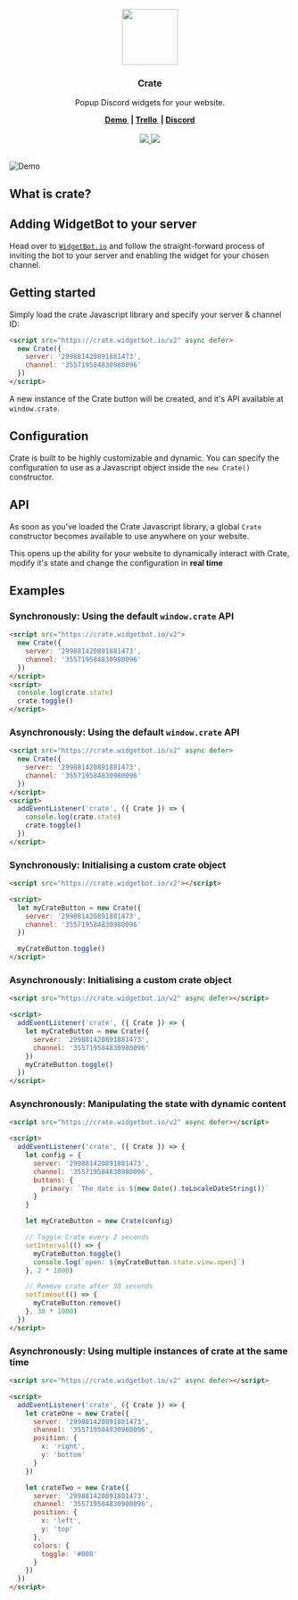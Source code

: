 <p align="center">
	<a href="https://crate.widgetbot.io/?ref=logo">
		<img src="https://github.com/widgetbot-io/crate/raw/master/assets/crate.png" width="100">
	</a>
  <h3 align="center">Crate</h3>
  <p align="center">
    Popup Discord widgets for your website.
  </p>
</p>
<p align="center">
	<b>
		<a href="https://crate.widgetbot.io/?ref=demo">
			Demo
		</a>&nbsp;|
		<a href="https://trello.com/b/X9ZFUHmv/crate">
			Trello
    </a>&nbsp;|
		<a href="https://beta.widgetbot.io/demo/">
			Discord
		</a>
	</b>
	<br><br>
  <a href="https://crate.widgetbot.io/v2">
		<img src="https://img.shields.io/badge/Version-2.0.0-7289DA.svg">
	</a>
	<a href="https://discord.gg/25vFWfb">
		<img src="https://img.shields.io/discord/299881420891881473.svg?colorB=7289DA&style=flat">
	</a>
</p>
<h2></h2>

![Demo](https://i.imgur.com/GjHSu16.gif)

## What is crate?

## Adding WidgetBot to your server
Head over to [`WidgetBot.io`](https://widgetbot.io) and follow the straight-forward process of inviting the bot to your server and enabling the widget for your chosen channel.


## Getting started

Simply load the crate Javascript library and specify your server & channel ID:

```html
<script src="https://crate.widgetbot.io/v2" async defer>
  new Crate({
    server: '299881420891881473',
    channel: '355719584830980096'
  })
</script>
```

A new instance of the Crate button will be created, and it's API available at `window.crate`.




## Configuration

Crate is built to be highly customizable and dynamic. You can specify the configuration to use as a Javascript object inside the `new Crate()` constructor.


## API

As soon as you've loaded the Crate Javascript library, a global `Crate` constructor becomes available to use anywhere on your website.

This opens up the ability for your website to dynamically interact with Crate, modify it's state and change the configuration in __real time__

## Examples
### Synchronously: Using the default `window.crate` API
```html
<script src="https://crate.widgetbot.io/v2">
  new Crate({
    server: '299881420891881473',
    channel: '355719584830980096'
  })
</script>
<script>
  console.log(crate.state)
  crate.toggle()
</script>
```

### Asynchronously: Using the default `window.crate` API
```html
<script src="https://crate.widgetbot.io/v2" async defer>
  new Crate({
    server: '299881420891881473',
    channel: '355719584830980096'
  })
</script>
<script>
  addEventListener('crate', ({ Crate }) => {
    console.log(crate.state)
    crate.toggle()
  })
</script>
```

### Synchronously: Initialising a custom crate object
```html
<script src="https://crate.widgetbot.io/v2"></script>

<script>
  let myCrateButton = new Crate({
    server: '299881420891881473',
    channel: '355719584830980096'
  })

  myCrateButton.toggle()
</script>
```

### Asynchronously: Initialising a custom crate object
```html
<script src="https://crate.widgetbot.io/v2" async defer></script>

<script>
  addEventListener('crate', ({ Crate }) => {
    let myCrateButton = new Crate({
      server: '299881420891881473',
      channel: '355719584830980096'
    })
    myCrateButton.toggle()
  })
</script>
```

### Asynchronously: Manipulating the state with dynamic content
```html
<script src="https://crate.widgetbot.io/v2" async defer></script>

<script>
  addEventListener('crate', ({ Crate }) => {
    let config = {
      server: '299881420891881473',
      channel: '355719584830980096',
      buttons: {
        primary: `The date is ${new Date().toLocaleDateString()}`
      }
    }

    let myCrateButton = new Crate(config)

    // Toggle Crate every 2 seconds
    setInterval(() => {
      myCrateButton.toggle()
      console.log(`open: ${myCrateButton.state.view.open}`)
    }, 2 * 1000)

    // Remove crate after 30 seconds
    setTimeout(() => {
      myCrateButton.remove()
    }, 30 * 1000)
  })
</script>
```

### Asynchronously: Using multiple instances of crate at the same time
```html
<script src="https://crate.widgetbot.io/v2" async defer></script>

<script>
  addEventListener('crate', ({ Crate }) => {
    let crateOne = new Crate({
      server: '299881420891881473',
      channel: '355719584830980096',
      position: {
        x: 'right',
        y: 'bottom'
      }
    })

    let crateTwo = new Crate({
      server: '299881420891881473',
      channel: '355719584830980096',
      position: {
        x: 'left',
        y: 'top'
      },
      colors: {
        toggle: '#000'
      }
    })
  })
</script>
```
